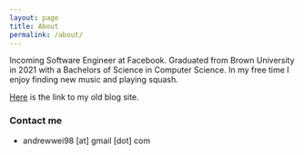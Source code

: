 ```yaml
---
layout: page
title: About
permalink: /about/
---
```


Incoming Software Engineer at Facebook.
Graduated from Brown University in 2021 with a Bachelors of Science in Computer Science.
In my free time I enjoy finding new music and playing squash.

[Here](http://www.sudocat.blogspot.com/) is the link to my old blog site.

### Contact me

- andrewwei98 [at] gmail [dot] com
